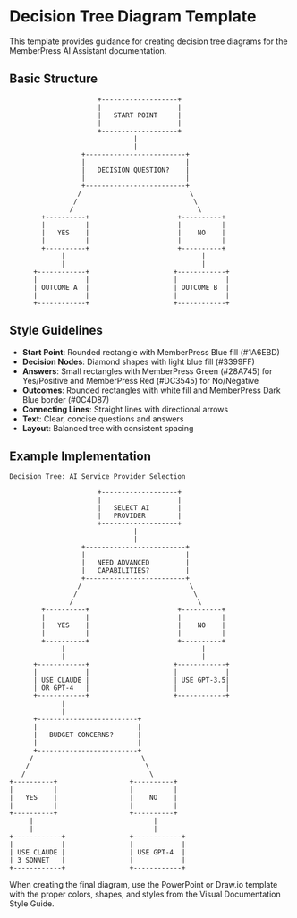 # Decision Tree Diagram Template

This template provides guidance for creating decision tree diagrams for the MemberPress AI Assistant documentation.

## Basic Structure

```
                      +-------------------+
                      |                   |
                      |   START POINT     |
                      |                   |
                      +-------------------+
                               |
                               |
                  +-------------------------+
                  |                         |
                  |   DECISION QUESTION?    |
                  |                         |
                  +-------------------------+
                 /                           \
                /                             \
               /                               \
        +----------+                      +----------+
        |          |                      |          |
        |   YES    |                      |    NO    |
        |          |                      |          |
        +----------+                      +----------+
             |                                  |
             |                                  |
      +------------+                     +------------+
      |            |                     |            |
      | OUTCOME A  |                     | OUTCOME B  |
      |            |                     |            |
      +------------+                     +------------+
```

## Style Guidelines

- **Start Point**: Rounded rectangle with MemberPress Blue fill (#1A6EBD)
- **Decision Nodes**: Diamond shapes with light blue fill (#3399FF)
- **Answers**: Small rectangles with MemberPress Green (#28A745) for Yes/Positive and MemberPress Red (#DC3545) for No/Negative
- **Outcomes**: Rounded rectangles with white fill and MemberPress Dark Blue border (#0C4D87)
- **Connecting Lines**: Straight lines with directional arrows
- **Text**: Clear, concise questions and answers
- **Layout**: Balanced tree with consistent spacing

## Example Implementation

```
Decision Tree: AI Service Provider Selection

                      +-------------------+
                      |                   |
                      |   SELECT AI       |
                      |   PROVIDER        |
                      +-------------------+
                               |
                               |
                  +-------------------------+
                  |                         |
                  |   NEED ADVANCED         |
                  |   CAPABILITIES?         |
                  +-------------------------+
                 /                           \
                /                             \
               /                               \
        +----------+                      +----------+
        |          |                      |          |
        |   YES    |                      |    NO    |
        |          |                      |          |
        +----------+                      +----------+
             |                                  |
             |                                  |
      +------------+                     +------------+
      |            |                     |            |
      | USE CLAUDE |                     | USE GPT-3.5|
      | OR GPT-4   |                     |            |
      +------------+                     +------------+
             |
             |
      +-------------------------+
      |                         |
      |   BUDGET CONCERNS?      |
      |                         |
      +-------------------------+
     /                           \
    /                             \
   /                               \
+----------+                  +----------+
|          |                  |          |
|   YES    |                  |    NO    |
|          |                  |          |
+----------+                  +----------+
     |                              |
     |                              |
+------------+                +------------+
|            |                |            |
| USE CLAUDE |                | USE GPT-4  |
| 3 SONNET   |                |            |
+------------+                +------------+
```

When creating the final diagram, use the PowerPoint or Draw.io template with the proper colors, shapes, and styles from the Visual Documentation Style Guide.